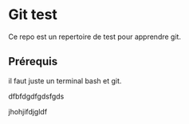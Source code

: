 # Git test

Ce repo est un repertoire de test pour apprendre git.

## Prérequis

il faut juste un terminal bash et git.

dfbfdgdfgdsfgds

jhohjifdjgldf